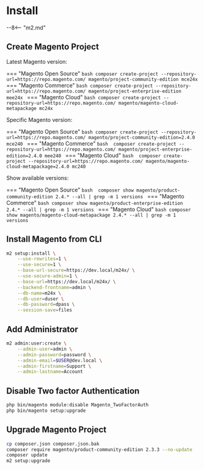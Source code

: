 # Install

--8<-- "m2.md"

## Create Magento Project

Latest Magento version:

=== "Magento Open Source"
    ```bash
    composer create-project --repository-url=https://repo.magento.com/ magento/project-community-edition mce24x
    ```
=== "Magento Commerce"
    ```bash
    composer create-project --repository-url=https://repo.magento.com/ magento/project-enterprise-edition mee24x
    ```
=== "Magento Cloud"
    ```bash
    composer create-project --repository-url=https://repo.magento.com/ magento/magento-cloud-metapackage mc24x
    ```

Specific Magento version:

=== "Magento Open Source"
    ```bash
    composer create-project --repository-url=https://repo.magento.com/ magento/project-community-edition=2.4.0 mce240
    ```
=== "Magento Commerce"
    ```bash 
    composer create-project --repository-url=https://repo.magento.com/ magento/project-enterprise-edition=2.4.0 mee240
    ```
=== "Magento Cloud"
    ```bash 
    composer create-project --repository-url=https://repo.magento.com/ magento/magento-cloud-metapackage=2.4.0 mc240
    ```

Show available versions:

=== "Magento Open Source"
    ```bash 
    composer show magento/product-community-edition 2.4.* --all | grep -m 1 versions
    ```
=== "Magento Commerce"
    ```bash
    composer show magento/product-enterprise-edition 2.4.* --all | grep -m 1 versions
    ```
=== "Magento Cloud"
    ```bash
    composer show magento/magento-cloud-metapackage 2.4.* --all | grep -m 1 versions
    ```

## Install Magento from CLI
```bash
m2 setup:install \
    --use-rewrites=1 \
    --use-secure=1 \
    --base-url-secure=https://dev.local/m24x/ \
    --use-secure-admin=1 \
    --base-url=https://dev.local/m24x/ \
    --backend-frontname=admin \
    --db-name=m24x \
    --db-user=duser \
    --db-password=dpass \
    --session-save=files
```

## Add Administrator
```bash
m2 admin:user:create \
    --admin-user=admin \
    --admin-password=password \
    --admin-email=$USER@dev.local \
    --admin-firstname=Support \
    --admin-lastname=Account
```

## Disable Two factor Authentication
```bash
php bin/magento module:disable Magento_TwoFactorAuth
php bin/magento setup:upgrade
```

## Upgrade Magento Project
```bash
cp composer.json composer.json.bak
composer require magento/product-community-edition 2.3.3 --no-update
composer update
m2 setup:upgrade
```
